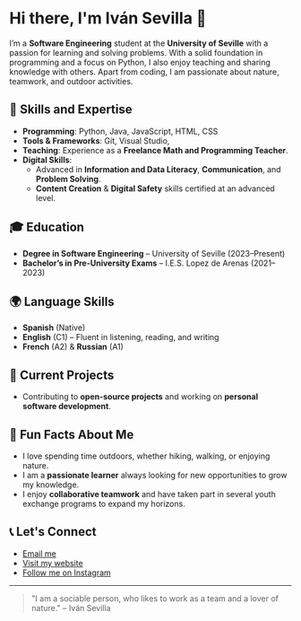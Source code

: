 # Hi there, I'm Iván Sevilla 👋

I’m a **Software Engineering** student at the **University of Seville** with a passion for learning and solving problems. With a solid foundation in programming and a focus on Python, I also enjoy teaching and sharing knowledge with others. Apart from coding, I am passionate about nature, teamwork, and outdoor activities.

## 🚀 Skills and Expertise
- **Programming**: Python, Java, JavaScript, HTML, CSS
- **Tools & Frameworks**: Git, Visual Studio, 
- **Teaching**: Experience as a **Freelance Math and Programming Teacher**.
- **Digital Skills**:
  - Advanced in **Information and Data Literacy**, **Communication**, and **Problem Solving**.
  - **Content Creation** & **Digital Safety** skills certified at an advanced level.
  
## 🎓 Education
- **Degree in Software Engineering** – University of Seville (2023–Present)
- **Bachelor’s in Pre-University Exams** – I.E.S. Lopez de Arenas (2021–2023)

## 🌍 Language Skills
- **Spanish** (Native)
- **English** (C1) – Fluent in listening, reading, and writing
- **French** (A2) & **Russian** (A1)

## 🌱 Current Projects
- Contributing to **open-source projects** and working on **personal software development**.

## 🎉 Fun Facts About Me
- I love spending time outdoors, whether hiking, walking, or enjoying nature.
- I am a **passionate learner** always looking for new opportunities to grow my knowledge.
- I enjoy **collaborative teamwork** and have taken part in several youth exchange programs to expand my horizons.

## 📞 Let's Connect
- [Email me](mailto:ivansevillano2005@gmail.com)
- [Visit my website](https://linktr.ee/ivansevill)
- [Follow me on Instagram](https://www.instagram.com/ivansevill/)

---

> "I am a sociable person, who likes to work as a team and a lover of nature." – Iván Sevilla
